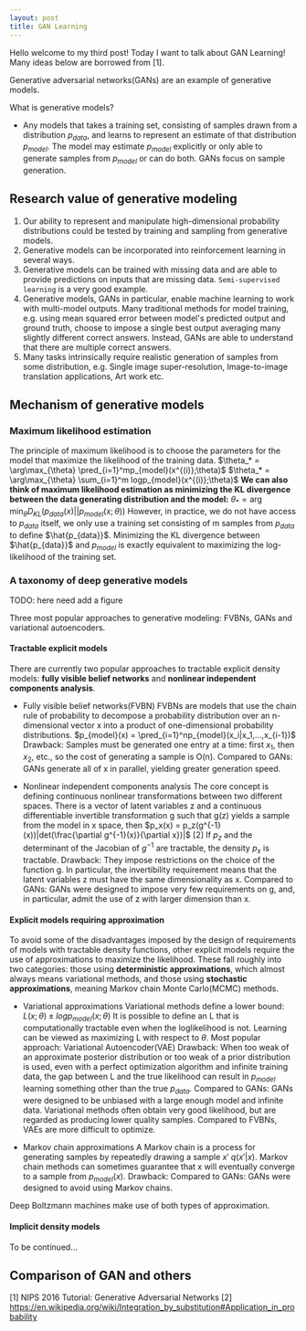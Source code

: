 ```yaml
---
layout: post
title: GAN Learning
---
```


Hello welcome to my third post! Today I want to talk about GAN Learning! Many ideas below are borrowed from [1].

Generative adversarial networks(GANs) are an example of generative models.

What is generative models?
- Any models that takes a training set, consisting of samples drawn from a distribution $p_{data}$, and learns to represent an estimate of that distribution $p_{model}$. The model may estimate $p_{model}$ explicitly or only able to generate samples from $p_{model}$ or can do both. GANs focus on sample generation.

## Research value of generative modeling
1. Our ability to represent and manipulate high-dimensional probability distributions could be tested by training and sampling from generative models.
2. Generative models can be incorporated into reinforcement learning in several ways.
3. Generative models can be trained with missing data and are able to provide predictions on inputs that are missing data. `Semi-supervised learning` is a very good example.
4. Generative models, GANs in particular, enable machine learning to work with multi-model outputs. Many traditional methods for model training, e.g. using mean squared error between model's predicted output and ground truth, choose to impose a single best output averaging many slightly different correct answers. Instead, GANs are able to understand that there are multiple correct answers.
5. Many tasks intrinsically require realistic generation of samples from some distribution, e.g. Single image super-resolution, Image-to-image translation applications, Art work etc.

## Mechanism of generative models
### Maximum likelihood estimation
The principle of maximum likelihood is to choose the parameters for the model that maximize the likelihood of the training data.
$\theta_* = \arg\max_{\theta} \pred_{i=1}^mp_{model}(x^{(i)};\theta)$
$\theta_* = \arg\max_{\theta} \sum_{i=1}^m logp_{model}(x^{(i)};\theta)$
**We can also think of maximum likelihood estimation as minimizing the KL divergence between the data generating distribution and the model:**
$\theta_* = \arg\min_{\theta}D_{KL}(p_{data}(x)||p_{model}(x;\theta))$
However, in practice, we do not have access to $p_{data}$ itself, we only use a training set consisting of m samples from $p_{data}$ to define $\hat{p_{data}}$. Minimizing the KL divergence between $\hat{p_{data}}$ and $p_{model}$ is exactly equivalent to maximizing the log-likelihood of the training set.

### A taxonomy of deep generative models

TODO: here need add a figure

Three most popular approaches to generative modeling: FVBNs, GANs and variational autoencoders.

#### Tractable explicit models
There are currently two popular approaches to tractable explicit density models: **fully visible belief networks** and **nonlinear independent components analysis**.
- Fully visible belief networks(FVBN)
FVBNs are models that use the chain rule of probability to decompose a probability distribution over an n-dimensional vector x into a product of one-dimensional probability distributions.
$p_{model}(x) = \pred_{i=1}^np_{model}(x_i|x_1,...,x_{i-1})$
Drawback: Samples must be generated one entry at a time: first $x_1$, then $x_2$, etc., so the cost of generating a sample is O(n).
Compared to GANs: GANs generate all of x in parallel, yielding greater generation speed.

- Nonlinear independent components analysis
The core concept is defining continuous nonlinear transformations between two different spaces. There is a vector of latent variables z and a continuous differentiable invertible transformation g such that g(z) yields a sample from the model in x space, then
$p_x(x) = p_z(g^{-1}(x))|det(\frac{\partial g^{-1}(x)}{\partial x})|$ [2]
If $p_z$ and the determinant of the Jacobian of $g^{-1}$ are tractable, the density $p_x$ is tractable.
Drawback: They impose restrictions on the choice of the function g. In particular, the invertibility requirement means that the latent variables z must have the same dimensionality as x.
Compared to GANs: GANs were designed to impose very few requirements on g, and, in particular, admit the use of z with larger dimension than x.

#### Explicit models requiring approximation
To avoid some of the disadvantages imposed by the design of requirements of models with tractable density functions, other explicit models require the use of approximations to maximize the likelihood. These fall roughly into two categories: those using **deterministic approximations**, which almost always means variational methods, and those using **stochastic approximations**, meaning Markov chain Monte Carlo(MCMC) methods.

- Variational approximations
Variational methods define a lower bound:
$L(x;\theta) \pm logp_{model}(x;\theta)$
It is possible to define an L that is computationally tractable even when the loglikelihood is not. Learning can be viewed as maximizing L with respect to $\theta$.
Most popular approach: Variational Autoencoder(VAE)
Drawback: When too weak of an approximate posterior distribution or too weak of a prior distribution is used, even with a perfect optimization algorithm and infinite training data, the gap between L and the true likelihood can result in $p_{model}$ learning something other than the true $p_{data}$.
Compared to GANs: GANs were designed to be unbiased with a large enough model and infinite data. Variational methods often obtain very good likelihood, but are regarded as producing lower quality samples.
Compared to FVBNs, VAEs are more difficult to optimize.

- Markov chain approximations
A Markov chain is a process for generating samples by repeatedly drawing a sample $x'~q(x'|x)$. Markov chain methods can sometimes guarantee that x will eventually converge to a sample from $p_{model}(x)$.
Drawback:
Compared to GANs: GANs were designed to avoid using Markov chains.

Deep Boltzmann machines make use of both types of approximation.

#### Implicit density models

To be continued...


























## Comparison of GAN and others







[1] NIPS 2016 Tutorial: Generative Adversarial Networks
[2] https://en.wikipedia.org/wiki/Integration_by_substitution#Application_in_probability
